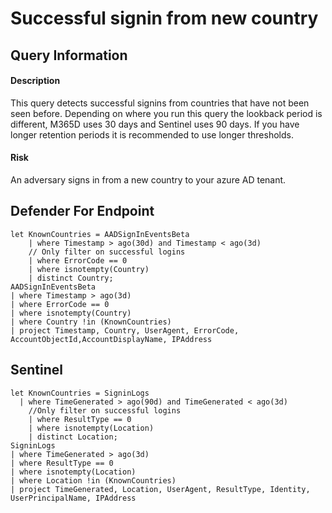 # Successful signin from new country

## Query Information

#### Description
This query detects successful signins from countries that have not been seen before. Depending on where you run this query the lookback period is different, M365D uses 30 days and Sentinel uses 90 days. If you have longer retention periods it is recommended to use longer thresholds.

#### Risk
An adversary signs in from a new country to your azure AD tenant.

## Defender For Endpoint
```KQL
let KnownCountries = AADSignInEventsBeta
    | where Timestamp > ago(30d) and Timestamp < ago(3d)
    // Only filter on successful logins
    | where ErrorCode == 0
    | where isnotempty(Country)
    | distinct Country;
AADSignInEventsBeta
| where Timestamp > ago(3d)
| where ErrorCode == 0
| where isnotempty(Country)
| where Country !in (KnownCountries)
| project Timestamp, Country, UserAgent, ErrorCode, AccountObjectId,AccountDisplayName, IPAddress
```

## Sentinel
```KQL
let KnownCountries = SigninLogs
  | where TimeGenerated > ago(90d) and TimeGenerated < ago(3d)
    //Only filter on successful logins
    | where ResultType == 0
    | where isnotempty(Location)
    | distinct Location;
SigninLogs
| where TimeGenerated > ago(3d)
| where ResultType == 0
| where isnotempty(Location)
| where Location !in (KnownCountries)
| project TimeGenerated, Location, UserAgent, ResultType, Identity, UserPrincipalName, IPAddress
```

